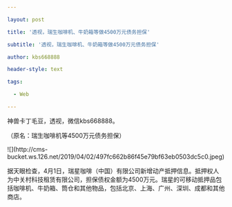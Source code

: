 ---
layout: post
title: '透视，瑞生咖啡机、牛奶箱等做4500万元债务担保'
subtitle: '透视，瑞生咖啡机、牛奶箱等做4500万元债务担保'
author: kbs668888
header-style: text
tags:
  - Web
---
神兽卡丁毛豆，透视，微信kbs668888。

（原名：瑞生咖啡机等4500万元债务担保）

![](http://cms-
bucket.ws.126.net/2019/04/02/497fc662b86f45e79bf63eb0503dc5c0.jpeg)  
  
据天眼检查，4月1日，瑞星咖啡（中国）有限公司新增动产抵押信息。抵押权人为中关村科技租赁有限公司，担保债权金额为4500万元。瑞星的可移动抵押品包括咖啡机、牛奶箱、筒仓和其他物品，包括北京、上海、广州、深圳、成都和其他商店。

